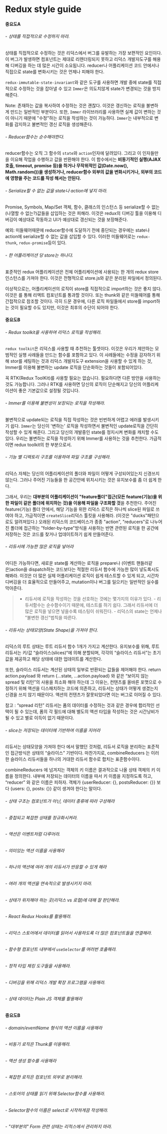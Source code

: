 # Redux style guide

#### 중요도A

###### - 상태를 직접적으로 수정하지 마라.

  상태를 직접적으로 수정하는 것은 리덕스에서 버그를 유발하는 가장 보편적인 요인이다. 이 버그가 발생하면 컴포넌트는 제대로 리렌더링되지 못하고 리덕스 개발자도구를 해용해 디버깅을 하는 데 많은 시간이 소요됩니다. reducer나 어플리케이션 코드 안에서나 직접으로 state를 변화시키는 것은 언제나 피해야 한다.

  `redux-immutable-state-invariant`와 같은 도구를 사용하면 개발 중에 state를 직접적으로 수정하는 것을 잡아낼 수 있고 `Immer`은 의도치않게 state가 변경되는 것을 방지해준다.

  Note: 존재하는 값을 복사하여 수정하는 것은 괜찮다. 이것은 갱신하는 로직을 불변하게 만드는 일반적인 부분이다. 또한, `Immer` 라이브러리를 사용하면 실제 값이 변하는 것이 아니기 때문에 "수정"하는 로직을 작성하는 것이 가능하다. `Immer`는 내부적으로 변화를 감지하고 불변적인 갱신 로직을 생성해준다.
  </br>

###### - Reducer함수는 순수해야한다.
  reducer함수는 오직 그 함수의 `state`와 `action`인자에 달려있다. 그리고 이 인자들만을 이요해 작업을 수행하고 값을 반환해야 한다. 이 함수에서는 **비동기적인 실행(AJAX 호출, timeout, promise 등)을 하거나 무작위적인 값(Date.now(), Math.random())을 생성하거나, reducer함수 외부의 값을 변화시키거나, 외부의 코드에 영향을 주는 코드를 작성 해서는 안된다.**
  </br>

###### - Serialize할 수 없는 값을 state나 action에 넣지 마라.
  Promise, Symbols, Map/Set 객체, 함수, 클래스의 인스턴스 등 serialize할 수 없는(나열할 수 없는?)값들을 삽입하는 것은 피해라. 이것은 redux의 디버깅 툴을 이용해 디버깅이 예상대로 작동하고 UI가 예상대로 갱신되는 것을 보장해준다.

  예외: 미들웨어때문에 reducer함수에 도달하기 전에 중단되는 경우에는 state나 action에 serialize할 수 없는 값을 삽입할 수 있다. 이러한 미들웨어로는 `redux-thunk`, `redux-promise`등이 있다.
  </br>

###### - 한 어플리케이션 당 store는 하나다.
  표준적인 redux 어플리케이션은 전체 어플리케이션에 사용되는 한 개의 redux store 인스턴스를 가져야 한다. 이것은 전형적으로 store.js와 같은 분리된 파일에서 정의된다.

  이상적으로는, 어플리케이션의 로직이 store를 직접적으로 import하는 것은 좋지 않다. 이것은 <Provider>를 통해 리액트 컴포넌트를 통과할 것이다. 또는 thunk와 같은 미들웨어를 통해 간접적으로 참조할 것이다. 극히 드문 경우에, 다른 로직 파일들에서 store를 import하는 것이 필요할 수도 있지만, 이것은 최후의 수단이 되어야 한다.
</br>

#### 중요도B

###### - Redux toolkit을 사용하여 리덕스 로직을 작성해라.
  `redux toolkit`은 리덕스를 사용할 때 추천하는 툴셋이다. 이것은 우리가 제안하는 모범적인 실행 사례들을 만드는 함수를 포함하고 있다. 이 사례들에는 수정을 감자하기 위해 stor를 세팅하는 것과 리덕스 개발자도구 extension을 사용할 수 있게 하는 것, Immer를 이용해 불변하는 update 로직을 단순화하는 것들이 포함되어있다.

  꼭 RTK(Redux ToolKit)를 사용할 필요는 없습니다. 필요하다면 다른 방안을 사용하는 것도 가능합니다. 그러나 RTK를 사용하면 당신의 로직이 단순해지고 당신의 어플리케이션이 좋은 기본값으로 설정될 것입니다.
  </br>

###### - Immer를 이용해 불변성이 보장되는 로직을 작성해라.
  불변적으로 update되는 로직을 직접 작성하는 것은 빈번하게 어렵고 에러를 발생시키기 쉽다. `Immer`는 당신이 '변하는' 로직을 작성하면서 불변적인 update로직을 간단히 작성할 수 있게 해준다. 그리고 당신의 개발중인 state를 정지시켜 변화를 캐치할 수도 있다. 우리는 불변하는 로직을 작성하기 위해 Immer를 사용하는 것을 추천한다. 가급적이면 redux toolkit의 한 부분으로서.
  </br>

###### - 기능 별 디렉토리 구조를 이용하여 파일 구조를 구성해라.
  리덕스 자체는 당신의 어플리케이션의 폴더와 파일이 어떻게 구성되어있는지 신경쓰지 않는다. 그러나 주어진 기능들을 한 공간안에 위치시키는 것은 유지보수를 좀 더 쉽게 한다.

  그래서, 우리는 **대부분의 어플리케이션이 "feature폴더"접근(모든 feature(기능)을 위한 파일이 같은 폴더에 위치하는 것)을 이용해 파일을 구조화할 것**을 추천한다. 주어진 feature(기능) 폴더 안에서, 해당 기능을 위한 리덕스 로직은 하나씩 slice된 파일로 쓰여야 하고, 가급적이면 `createSlice`리덕스 툴킷을 사용해라. (이것은 "ducks"패턴으로도 알려져있다.) 오래된 리덕스의 코드베이스가 종종 "action", "reducers"로 나누어진 폴더에 접근하는 "folder-by-type"방식을 사용하는 반면 관련된 로직을 한 공간에 저장하는 것은 코드를 찾거나 업데이트하기 쉽게 만들어준다.



###### - 리듀서에 가능한 많은 로직을 넣어라
  어디든 가능하다면, 새로운 state를 계산하는 로직을 prepare나 (이벤트 핸들러같은)action을 dispatch하는 코드보다는 적절한 리듀서 함수에 가능한 많이 넣도록시도해봐라. 이것은 더 많은 실제 어플리케이션 로직이 쉽게 테스트할 수 있게 되고, 시간차 디버깅을 더 효율적으로 만들어주고, mutation이나 버그를 일으키는 일반적인 실수를 막아준다.
  > - 리듀서에 로직을 작성하는 것을 선호하는 것에는 몇가지의 이유가 있다.
    - 리듀서함수는 순수함수이기 때문에, 테스트를 하기 쉽다. 그래서 리듀서에 더 많은 로직을 넣으면 넣을수록 테스팅이 쉬워진다.
    - 리덕스의 state는 언제나 "불변한 갱신"법칙을 따른다.  

###### - 리듀서는 상태모양(State Shape)을 가져야 한다.  
  리덕스의 루트 상태는 루트 리듀서 함수 1개가 가지고 계산한다. 유지보수를 위해, 루트 리듀서는 키/값 “슬라이스(slices)“에 의해 분할되며, 각각의 “슬라이스 리듀서”는 초기값을 제공하고 해당 상태에 대한 업데이트를 계산한다.

  또한, 슬라이스 리듀서는 계산된 상태의 일부로 반환되는 값들을 제어해야 한다. return action.payload 와 return {...state, ...action.payload} 와 같은 “보이지 않는 spread 및 리턴”의 사용을 최소화 해야 하는데 그 이유는, 컨텐츠를 올바른 포맷으로 수정하기 위해 액션을 디스패치하는 코드에 의존하고, 리듀서는 상태가 어떻게 생겼는지 신경을 쓰지 않기 때문이다. 액션의 컨텐츠가 잘못되었다면 이는 버그로 이어질 수 있다.

  참고 : “spread 리턴” 리듀서는 폼의 데이터를 수정하는 것과 같은 경우에 합리적인 선택이 될 수 있는데, 폼의 각 필드에 대해 별도의 액션 타입을 작성하는 것은 시간낭비가 될 수 있고 별로 이득이 없기 때문이다.


###### - slice는 저장되는 데이터에 기반하여 이름을 지어라
리듀서는 상태모양을 가져야 한다 에서 말했던 것처럼, 리듀서 로직을 분리하는 표준적인 접근방식은 상태의 “슬라이스” 기반이다. 마찬가지로, combineReducers 는 이러한 슬라이스 리듀서들을 하나의 거대한 리듀서 함수로 합치는 표준함수이다.

combineReducers 에 넘겨지는 객체의 키 이름은 결과적으로 나올 상태 객체의 키 이름을 정의한다. 내부에 저장되는 데이터의 이름을 따서 키 이름을 지정하도록 하고, “reducer” 와 같은 이름은 피하자. 객체가 {userReducer: {}, postsReducer: {}} 보다 {users: {}, posts: {}} 같이 생겨야 한다는 말이다.

###### - 상태 구조는 컴포넌트가 아닌, 데이터 종류에 따라 구성해라

###### - 중첩되고 복잡한 상태를 정규화시켜라.

###### - 액션은 이벤트처럼 다루어라.

###### - 의미있는 액션 이름을 사용해라

###### - 하나의 액션에 여러 개의 리듀서가 반응할 수 있게 해라

###### - 여러 개의 액션을 연속적으로 발생시키지 마라.

###### - 상태가 위치해야 하는 곳(리덕스 vs 로컬)에 대해 잘 판단해라.

###### - React Redux Hooks를 활용해라.

###### - 리덕스 스토어에서 데이터를 읽어서 사용하도록 더 많은 컴포넌트들을 연결해라.

###### - 함수형 컴포넌트 내부에서 `useSelector`를 여러번 호출해라.

###### - 정적 타입 체킹 도구들을 사용해라.

###### - 디버깅을 위해 리덕스 개발 확장 프로그램을 사용해라.

###### - 상태 데이터는 Plain JS 객체를 활용해라


#### 중요도B

###### - domain/eventName 형식의 액션 이름을 사용해라

###### - 비동기 로직은 Thunk를 이용해라.

###### - 액션 생성 함수를 사용해라

###### - 복잡한 로직은 컴포넌트 외부로 분리해라.

###### - 스토어의 상태를 읽기 위해 Selector함수를 사용해라.

###### - Selector함수의 이름은 select로 시작하게끔 작성해라.

###### - "대부분의" Form 관련 상태는 리적스에서 관리하지 마라.
